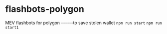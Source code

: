 # flashbots-polygon
MEV flashbots for polygon ------to save stolen wallet
`npm run start`
`npm run start1`

